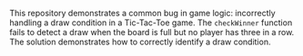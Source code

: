 This repository demonstrates a common bug in game logic: incorrectly handling a draw condition in a Tic-Tac-Toe game. The `checkWinner` function fails to detect a draw when the board is full but no player has three in a row.  The solution demonstrates how to correctly identify a draw condition.